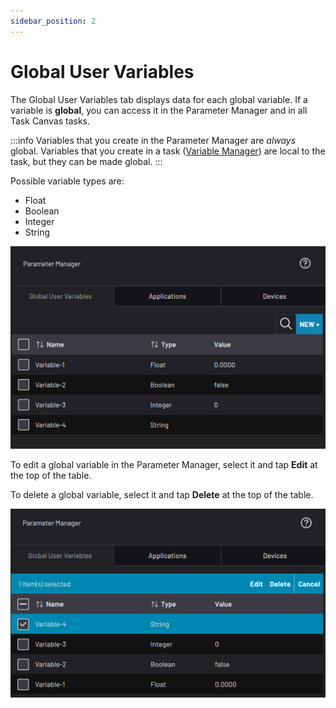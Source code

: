 ```yaml
---
sidebar_position: 2
---
```


# Global User Variables

The Global User Variables tab displays data for each global variable. If a variable is **global**, you can access it in the Parameter Manager and in all Task Canvas tasks.

:::info
Variables that you create in the Parameter Manager are *always* global. Variables that you create in a task \([Variable Manager](../TaskCanvas/CreateAndManageVariables.md)\) are local to the task, but they can be made global.
:::


Possible variable types are:
-   Float
-   Boolean
-   Integer
-   String

![](../Images/ParameterManager/GlobalUserVariables.png)

To edit a global variable in the Parameter Manager, select it and tap **Edit** at the top of the table.

To delete a global variable, select it and tap **Delete** at the top of the table.

![](../Images/ParameterManager/GlobalUserVariables-Select.png)

